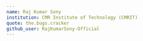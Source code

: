 ```yaml
---
name: Raj Kumar Sony
institution: CMR Institute of Technology (CMRIT)
quote: the.bugs.cracker
github_user: RajKumarSony-Official
---
```

